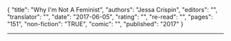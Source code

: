 {
"title": "Why I'm Not A Feminist",
"authors": "Jessa Crispin",
"editors": "",
"translator": "",
"date": "2017-06-05",
"rating": "",
"re-read": "",
"pages": "151",
"non-fiction": "TRUE",
"comic": "",
"published": "2017"
}

---
